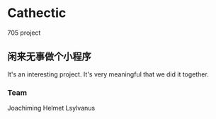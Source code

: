 # Cathectic
705 project

## 闲来无事做个小程序

It's an interesting project. It's very meaningful that we did it together.

### Team
Joachiming
Helmet
Lsylvanus
